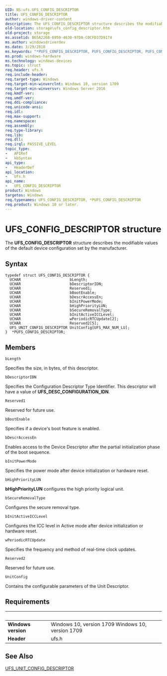 ```yaml
---
UID: NS:ufs.UFS_CONFIG_DESCRIPTOR
title: UFS_CONFIG_DESCRIPTOR
author: windows-driver-content
description: The UFS_CONFIG_DESCRIPTOR structure describes the modifiable values of the default device configuration set by the manufacturer.
old-location: storage\ufs_config_descriptor.htm
old-project: storage
ms.assetid: B65A2268-6959-4630-97DA-C0CFD37D9174
ms.author: windowsdriverdev
ms.date: 3/29/2018
ms.keywords: "*PUFS_CONFIG_DESCRIPTOR, PUFS_CONFIG_DESCRIPTOR, PUFS_CONFIG_DESCRIPTOR structure pointer [Storage Devices], UFS_CONFIG_DESCRIPTOR, UFS_CONFIG_DESCRIPTOR structure [Storage Devices], storage.ufs_config_descriptor, ufs/PUFS_CONFIG_DESCRIPTOR, ufs/UFS_CONFIG_DESCRIPTOR"
ms.prod: windows-hardware
ms.technology: windows-devices
ms.topic: struct
req.header: ufs.h
req.include-header: 
req.target-type: Windows
req.target-min-winverclnt: Windows 10, version 1709
req.target-min-winversvr: Windows Server 2016
req.kmdf-ver: 
req.umdf-ver: 
req.ddi-compliance: 
req.unicode-ansi: 
req.idl: 
req.max-support: 
req.namespace: 
req.assembly: 
req.type-library: 
req.lib: 
req.dll: 
req.irql: PASSIVE_LEVEL
topic_type:
-	APIRef
-	kbSyntax
api_type:
-	HeaderDef
api_location:
-	Ufs.h
api_name:
-	UFS_CONFIG_DESCRIPTOR
product: Windows
targetos: Windows
req.typenames: UFS_CONFIG_DESCRIPTOR, *PUFS_CONFIG_DESCRIPTOR
req.product: Windows 10 or later.
---
```


# UFS_CONFIG_DESCRIPTOR structure
The <b>UFS_CONFIG_DESCRIPTOR</b> structure describes the modifiable values of the default device configuration set by the manufacturer.

## Syntax
```
typedef struct UFS_CONFIG_DESCRIPTOR {
  UCHAR                      bLength;
  UCHAR                      bDescriptorIDN;
  UCHAR                      Reserved1;
  UCHAR                      bBootEnable;
  UCHAR                      bDescrAccessEn;
  UCHAR                      bInitPowerMode;
  UCHAR                      bHighPriorityLUN;
  UCHAR                      bSecureRemovalType;
  UCHAR                      bInitActiveICCLevel;
  UCHAR                      wPeriodicRTCUpdate[2];
  UCHAR                      Reserved2[5];
  UFS_UNIT_CONFIG_DESCRIPTOR UnitConfig[UFS_MAX_NUM_LU];
}  *PUFS_CONFIG_DESCRIPTOR;
```

## Members


`bLength`

Specifies the size, in bytes, of this descriptor.

`bDescriptorIDN`

Specifies the Configuration Descriptor Type Identifier. This descriptor will have a value of <b>UFS_DESC_CONFIGURATION_IDN</b>.

`Reserved1`

Reserved for future use.

`bBootEnable`

Specifies if a device's boot feature is enabled.

`bDescrAccessEn`

Enables access to the Device Descriptor after the
partial initialization phase of the boot sequence.

`bInitPowerMode`

Specifies the power mode after device initialization
or hardware reset.

`bHighPriorityLUN`

<b>bHighPriorityLUN</b> configures the high priority logical unit.

`bSecureRemovalType`

Configures the secure removal type.

`bInitActiveICCLevel`

Configures the ICC level in Active mode after device
initialization or hardware reset.

`wPeriodicRTCUpdate`

Specifies the frequency and method of real-time clock updates.

`Reserved2`

Reserved for future use.

`UnitConfig`

Contains the configurable parameters of the Unit Descriptor.


## Requirements
| &nbsp; | &nbsp; |
| ---- |:---- |
| **Windows version** | Windows 10, version 1709 Windows 10, version 1709 |
| **Header** | ufs.h |

## See Also

<a href="https://msdn.microsoft.com/09CBAD0A-CBDC-464E-908C-BF142D515969">UFS_UNIT_CONFIG_DESCRIPTOR</a>